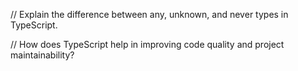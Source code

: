 
// Explain the difference between any, unknown, and never types in TypeScript.

// How does TypeScript help in improving code quality and project maintainability?